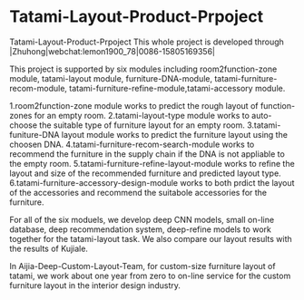 # Tatami-Layout-Product-Prpoject
Tatami-Layout-Product-Prpoject
This whole project is developed through |Zhuhong|webchat:lemon1900_78|0086-15805169356| 

This project is supported by six modules including room2function-zone module, tatami-layout module, furniture-DNA-module, tatami-furniture-recom-module, tatami-furniture-refine-module,tatami-accessory module.

1.room2function-zone module works to predict the rough layout of function-zones for an empty room.
2.tatami-layout-type module works to auto-choose the suitable type of furniture layout for an empty room.
3.tatami-funiture-DNA layout module works to predict the furniture layout using the choosen DNA.
4.tatami-furniture-recom-search-module works to recommend the furniture in the supply chain if the DNA is not appliable to the empty room.
5.tatami-furniture-refine-layout-module works to refine the layout and size of the recommended furniture and predicted layout type.
6.tatami-furniture-accessory-design-module works to both prdict the layout of the accessories and recommend the suitabole accessories for the furniture.

For all of the six moduels, we develop deep CNN models, small on-line database, deep recommendation system, deep-refine models to work together for the tatami-layout task. 
We also compare our layout results with the results of Kujiale.

In Aijia-Deep-Custom-Layout-Team, for custom-size furniture layout of tatami, we work about one year from zero to on-line service for the custom furniture layout in the interior design industry.





